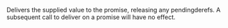 Delivers the supplied value to the promise, releasing any pendingderefs. A subsequent call to deliver on a promise will have no effect.